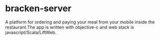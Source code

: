 # bracken-server
A platform for ordering and paying your meal from your mobile inside the restaurant.The app is written with objective-c and web stack is javascript/Scala/LiftWeb.
